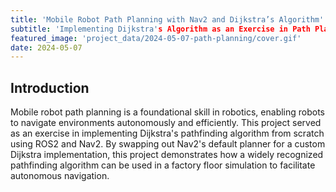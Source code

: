 ```yaml
---
title: 'Mobile Robot Path Planning with Nav2 and Dijkstra’s Algorithm'
subtitle: 'Implementing Dijkstra's Algorithm as an Exercise in Path Planning'
featured_image: 'project_data/2024-05-07-path-planning/cover.gif'
date: 2024-05-07
---
```


## Introduction
Mobile robot path planning is a foundational skill in robotics, enabling robots to navigate environments autonomously and efficiently. This project served as an exercise in implementing Dijkstra's pathfinding algorithm from scratch using ROS2 and Nav2. By swapping out Nav2's default planner for a custom Dijkstra implementation, this project demonstrates how a widely recognized pathfinding algorithm can be used in a factory floor simulation to facilitate autonomous navigation.


